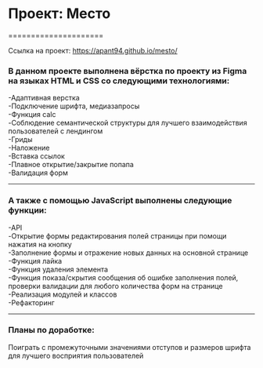 # Проект: Место
=====================

Ссылка на проект: https://apant94.github.io/mesto/

### В данном проекте выполнена вёрстка по проекту из Figma на языках HTML и CSS со следующими технологиями:  
-Адаптивная верстка  
-Подключение шрифта, медиазапросы  
-Функция calc  
-Соблюдение семантической структуры для лучшего взаимодействия пользователей с лендингом  
-Гриды  
-Наложение  
-Вставка ссылок  
-Плавное открытие/закрытие попапа  
-Валидация форм  
___________

### А также с помощью JavaScript выполнены следующие функции:  
-API  
-Открытие формы редактирования полей страницы при помощи нажатия на кнопку  
-Заполнение формы и отражение новых данных на основной странице  
-Функция лайка  
-Функция удаления элемента  
-Функция показа/скрытия сообщения об ошибке заполнения полей, проверки валидации для любого количества форм на странице  
-Реализация модулей и классов  
-Рефакторинг  
_____________

### Планы по доработке:  
Поиграть с промежуточными значениями отступов и размеров шрифта для лучшего восприятия пользователей



